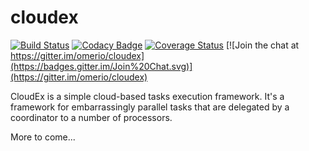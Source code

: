 # cloudex

[![Build Status](https://travis-ci.org/omerio/cloudex.svg)](https://travis-ci.org/omerio/cloudex)
[![Codacy Badge](https://api.codacy.com/project/badge/Grade/15151a0352eb4e16870e792d5a143add)](https://www.codacy.com/app/omer-dawelbeit/cloudex)
[![Coverage Status](https://coveralls.io/repos/github/omerio/cloudex/badge.svg?branch=master)](https://coveralls.io/github/omerio/cloudex?branch=master)
[![Join the chat at https://gitter.im/omerio/cloudex](https://badges.gitter.im/Join%20Chat.svg)](https://gitter.im/omerio/cloudex)


CloudEx is a simple cloud-based tasks execution framework. It's a framework for embarrassingly parallel tasks that are delegated by a coordinator to a number of processors.

More to come...

